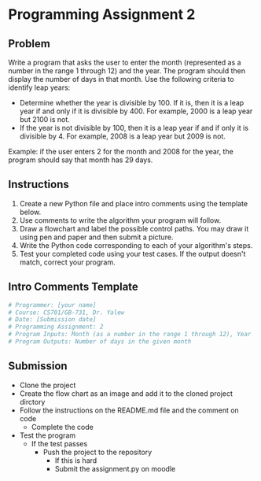 # Programming Assignment 2

## Problem

Write a program that asks the user to enter the month (represented as a number in the range 1 through 12) and the year. The program should then display the number of days in that month. Use the following criteria to identify leap years:

- Determine whether the year is divisible by 100. If it is, then it is a leap year if and only if it is divisible by 400. For example, 2000 is a leap year but 2100 is not.
- If the year is not divisible by 100, then it is a leap year if and if only it is divisible by 4. For example, 2008 is a leap year but 2009 is not.

Example: if the user enters 2 for the month and 2008 for the year, the program should say that month has 29 days.

## Instructions

1. Create a new Python file and place intro comments using the template below.
2. Use comments to write the algorithm your program will follow.
3. Draw a flowchart and label the possible control paths. You may draw it using pen and paper and then submit a picture.
4. Write the Python code corresponding to each of your algorithm's steps.
5. Test your completed code using your test cases. If the output doesn't match, correct your program.

## Intro Comments Template

```python
# Programmer: [your name]
# Course: CS701/GB-731, Dr. Yalew
# Date: [Submission date]
# Programming Assignment: 2
# Program Inputs: Month (as a number in the range 1 through 12), Year
# Program Outputs: Number of days in the given month
```

## Submission

- Clone the project
- Create the flow chart as an image and add it to the cloned project dirctory
- Follow the instructions on the README.md file and the comment on code
  - Complete the code
- Test the program
  - If the test passes
    - Push the project to the repository
      - If this is hard
      - Submit the assignment.py on moodle
